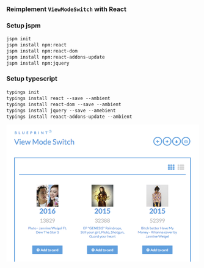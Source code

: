 
### Reimplement `ViewModeSwitch` with React

### Setup jspm

```
jspm init
jspm install npm:react
jspm install npm:react-dom
jspm install npm:react-addons-update
jspm install npm:jquery
```

### Setup typescript

```
typings init
typings install react --save --ambient
typings install react-dom --save --ambient
typings install jquery --save --amebient
typings install reaact-addons-update --ambient
```


![](screen/jw.png)

